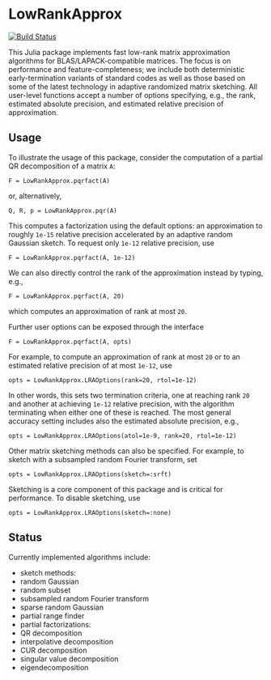 # LowRankApprox

[![Build Status](https://travis-ci.org/klho/LowRankApprox.jl.svg?branch=master)](https://travis-ci.org/klho/LowRankApprox.jl)

This Julia package implements fast low-rank matrix approximation algorithms for BLAS/LAPACK-compatible matrices. The focus is on performance and feature-completeness; we include both deterministic early-termination variants of standard codes as well as those based on some of the latest technology in adaptive randomized matrix sketching. All user-level functions accept a number of options specifying, e.g., the rank, estimated absolute precision, and estimated relative precision of approximation.

## Usage

To illustrate the usage of this package, consider the computation of a partial QR decomposition of a matrix `A`:
```
F = LowRankApprox.pqrfact(A)
```
or, alternatively,
```
Q, R, p = LowRankApprox.pqr(A)
```
This computes a factorization using the default options: an approximation to roughly `1e-15` relative precision accelerated by an adaptive random Gaussian sketch. To request only `1e-12` relative precision, use
```
F = LowRankApprox.pqrfact(A, 1e-12)
```
We can also directly control the rank of the approximation instead by typing, e.g.,
```
F = LowRankApprox.pqrfact(A, 20)
```
which computes an approximation of rank at most `20`.

Further user options can be exposed through the interface
```
F = LowRankApprox.pqrfact(A, opts)
```
For example, to compute an approximation of rank at most `20` or to an estimated relative precision of at most `1e-12`, use
```
opts = LowRankApprox.LRAOptions(rank=20, rtol=1e-12)
```
In other words, this sets two termination criteria, one at reaching rank `20` and another at achieving `1e-12` relative precision, with the algorithm terminating when either one of these is reached. The most general accuracy setting includes also the estimated absolute precision, e.g.,
```
opts = LowRankApprox.LRAOptions(atol=1e-9, rank=20, rtol=1e-12)
```

Other matrix sketching methods can also be specified. For example, to sketch with a subsampled random Fourier transform, set
```
opts = LowRankApprox.LRAOptions(sketch=:srft)
```
Sketching is a core component of this package and is critical for performance. To disable sketching, use
```
opts = LowRankApprox.LRAOptions(sketch=:none)
```

## Status

Currently implemented algorithms include:
- sketch methods:
 - random Gaussian
 - random subset
 - subsampled random Fourier transform
 - sparse random Gaussian
- partial range finder
- partial factorizations:
 - QR decomposition
 - interpolative decomposition
 - CUR decomposition
 - singular value decomposition
 - eigendecomposition